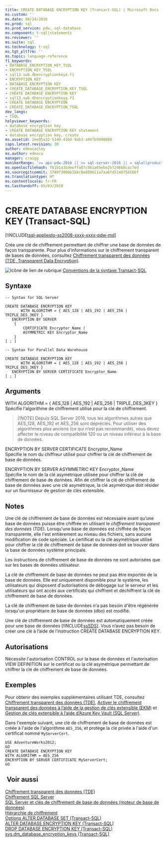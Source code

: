 ```yaml
---
title: CREATE DATABASE ENCRYPTION KEY (Transact-SQL) | Microsoft Docs
ms.custom: ''
ms.date: 08/24/2016
ms.prod: sql
ms.prod_service: pdw, sql-database
ms.component: t-sql|statements
ms.reviewer: ''
ms.suite: sql
ms.technology: t-sql
ms.tgt_pltfrm: ''
ms.topic: language-reference
f1_keywords:
- DATABASE_ENCRYPTION_KEY_TSQL
- ENCRYPTION_KEY_TSQL
- sql13.swb.dbencryptionkeyo.f1
- ENCRYPTION KEY
- DATABASE ENCRYPTION KEY
- CREATE_DATABASE_ENCRYPTION_KEY_TSQL
- CREATE DATABASE ENCRYPTION KEY
- sql13.swb.dbencryptionkeyg.f1
- CREATE DATABASE ENCRYPTION
- CREATE_DATABASE_ENCRYPTION_TSQL
dev_langs:
- TSQL
helpviewer_keywords:
- database encryption key
- CREATE DATABASE ENCRYPTION KEY statement
- database encryption key, create
ms.assetid: 2ee95a32-5140-41bd-9ab3-a947b9990688
caps.latest.revision: 30
author: edmacauley
ms.author: edmaca
manager: craigg
monikerRange: '>= aps-pdw-2016 || >= sql-server-2016 || = sqlallproducts-allversions'
ms.openlocfilehash: f81b1a35deeffa87c9b1a05ebe2b7246b8cac7ed
ms.sourcegitcommit: 1740f3090b168c0e809611a7aa6fd514075616bf
ms.translationtype: HT
ms.contentlocale: fr-FR
ms.lasthandoff: 05/03/2018
---
```

# <a name="create-database-encryption-key-transact-sql"></a>CREATE DATABASE ENCRYPTION KEY (Transact-SQL)
[!INCLUDE[tsql-appliesto-ss2008-xxxx-xxxx-pdw-md](../../includes/tsql-appliesto-ss2008-xxxx-xxxx-pdw-md.md)]

 Crée une clé de chiffrement permettant de chiffrer une base de données de façon transparente. Pour plus d’informations sur le chiffrement transparent de bases de données, consultez [Chiffrement transparent des données &#40;TDE, Transparent Data Encryption&#41;](../../relational-databases/security/encryption/transparent-data-encryption.md).  
  
![Icône de lien de rubrique](../../database-engine/configure-windows/media/topic-link.gif "Icône lien de rubrique") [Conventions de la syntaxe Transact-SQL](../../t-sql/language-elements/transact-sql-syntax-conventions-transact-sql.md)  
  
## <a name="syntax"></a>Syntaxe  
  
```  
-- Syntax for SQL Server  

CREATE DATABASE ENCRYPTION KEY  
       WITH ALGORITHM = { AES_128 | AES_192 | AES_256 | TRIPLE_DES_3KEY }  
   ENCRYPTION BY SERVER   
    {  
        CERTIFICATE Encryptor_Name |  
        ASYMMETRIC KEY Encryptor_Name  
    }  
[ ; ]  
```  
  
```  
-- Syntax for Parallel Data Warehouse  

CREATE DATABASE ENCRYPTION KEY  
       WITH ALGORITHM = { AES_128 | AES_192 | AES_256 | TRIPLE_DES_3KEY }  
   ENCRYPTION BY SERVER CERTIFICATE Encryptor_Name   
[ ; ]  
```  
  
## <a name="arguments"></a>Arguments  
WITH ALGORITHM = { AES_128 | AES_192 | AES_256 | TRIPLE_DES_3KEY  }  
Spécifie l'algorithme de chiffrement utilisé pour la clé de chiffrement.   
>  [!NOTE]
>    Depuis SQL Server 2016, tous les algorithmes autres que AES_128, AES_192 et AES_256 sont dépréciés. Pour utiliser des algorithmes plus anciens (ce qui n’est pas recommandé), vous devez affecter le niveau de compatibilité 120 ou un niveau inférieur à la base de données.  
  
ENCRYPTION BY SERVER CERTIFICATE Encryptor_Name  
Spécifie le nom du chiffreur utilisé pour chiffrer la clé de chiffrement de base de données.  
  
ENCRYPTION BY SERVER ASYMMETRIC KEY Encryptor_Name  
Spécifie le nom de la clé asymétrique utilisée pour chiffrer la clé de chiffrement de base de données. Afin de chiffrer la clé de chiffrement de base de données avec une clé asymétrique, la clé asymétrique doit résider sur un fournisseur de gestion de clés extensible.  
  
## <a name="remarks"></a>Notes   
Une clé de chiffrement de base de données est nécessaire avant qu’une base de données puisse être chiffrée en utilisant le *chiffrement transparent des données* (TDE). Lorsqu'une base de données est chiffrée de façon transparente, elle l'est entièrement au niveau des fichiers, sans aucune modification de code spéciale. Le certificat ou la clé asymétrique utilisé pour chiffrer la clé de chiffrement de base de données doit se trouver dans la base de données système principale.  
  
Les instructions de chiffrement de base de données ne sont autorisées que sur les bases de données utilisateur.  
  
La clé de chiffrement de base de données ne peut pas être exportée de la base de données. Elle est uniquement disponible pour le système, les utilisateurs qui disposent d'autorisations de débogage sur le serveur et les utilisateurs qui ont accès aux certificats qui chiffrent et déchiffrent la clé de chiffrement de base de données.  
  
La clé de chiffrement de base de données n'a pas besoin d'être régénérée lorsqu'un propriétaire de base de données (dbo) est modifié.  
  
Une clé de chiffrement de base de données est automatiquement créée pour une base de données [!INCLUDE[ssSDS](../../includes/sssds-md.md)]. Vous n’avez pas besoin de créer une clé à l’aide de l’instruction CREATE DATABASE ENCRYPTION KEY.  
  
## <a name="permissions"></a>Autorisations  
Nécessite l'autorisation CONTROL sur la base de données et l'autorisation VIEW DEFINITION sur le certificat ou la clé asymétrique permettant de chiffrer la clé de chiffrement de base de données.  
  
## <a name="examples"></a>Exemples  
Pour obtenir des exemples supplémentaires utilisant TDE, consultez [Chiffrement transparent des données &#40;TDE&#41;](../../relational-databases/security/encryption/transparent-data-encryption.md), [Activer le chiffrement transparent des données à l’aide de la gestion de clés extensible (EKM)](../../relational-databases/security/encryption/enable-tde-on-sql-server-using-ekm.md) et [Gestion de clés extensible à l’aide d’Azure Key Vault &#40;SQL Server&#41;](../../relational-databases/security/encryption/extensible-key-management-using-azure-key-vault-sql-server.md).  
  
Dans l'exemple suivant, une clé de chiffrement de base de données est créée à l'aide de l'algorithme `AES_256`, et protège la clé privée à l'aide d'un certificat nommé `MyServerCert`.  
  
```  
USE AdventureWorks2012;  
GO  
CREATE DATABASE ENCRYPTION KEY  
WITH ALGORITHM = AES_256  
ENCRYPTION BY SERVER CERTIFICATE MyServerCert;  
GO  
```  
  
## <a name="see-also"></a> Voir aussi  
[Chiffrement transparent des données &#40;TDE&#41;](../../relational-databases/security/encryption/transparent-data-encryption.md)   
[Chiffrement SQL Server](../../relational-databases/security/encryption/sql-server-encryption.md)   
[SQL Server et clés de chiffrement de base de données &#40;moteur de base de données&#41;](../../relational-databases/security/encryption/sql-server-and-database-encryption-keys-database-engine.md)   
[Hiérarchie de chiffrement](../../relational-databases/security/encryption/encryption-hierarchy.md)   
[Options ALTER DATABASE SET &#40;Transact-SQL&#41;](../../t-sql/statements/alter-database-transact-sql-set-options.md)   
[ALTER DATABASE ENCRYPTION KEY &#40;Transact-SQL&#41;](../../t-sql/statements/alter-database-encryption-key-transact-sql.md)   
[DROP DATABASE ENCRYPTION KEY &#40;Transact-SQL&#41;](../../t-sql/statements/drop-database-encryption-key-transact-sql.md)   
[sys.dm_database_encryption_keys &#40;Transact-SQL&#41;](../../relational-databases/system-dynamic-management-views/sys-dm-database-encryption-keys-transact-sql.md)  
    
